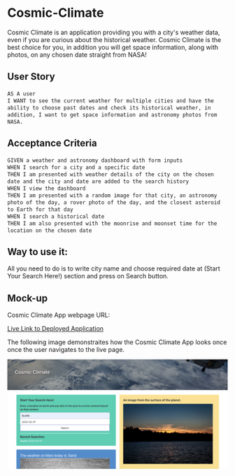 # Cosmic-Climate
Cosmic Climate is an application providing you with a city's weather data, even if you are curious about the historical weather. Cosmic Climate is the best choice for you, in addition you will get space information, along with photos, on any chosen date straight from NASA!

## User Story

```
AS A user
I WANT to see the current weather for multiple cities and have the ability to choose past dates and check its historical weather, in addition, I want to get space information and astronomy photos from NASA.
```

## Acceptance Criteria

```
GIVEN a weather and astronomy dashboard with form inputs
WHEN I search for a city and a specific date
THEN I am presented with weather details of the city on the chosen date and the city and date are added to the search history
WHEN I view the dashboard
THEN I am presented with a random image for that city, an astronomy photo of the day, a rover photo of the day, and the closest asteroid to Earth for that day
WHEN I search a historical date
THEN I am also presented with the moonrise and moonset time for the location on the chosen date
```

## Way to use it:
All you need to do is to write city name and choose required date at (Start Your Search Here!) section and press on Search button.

## Mock-up
 Cosmic Climate App webpage URL:

[Live Link to Deployed Application](https://dingbat-weasel.github.io/Cosmic-Climate//)

The following image demonstraites how the Cosmic Climate App looks once once the user navigates to the live page.

![A preview of Cosmic Climate](./assets/images/preview.png)
